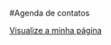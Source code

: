 #Agenda de contatos

<a href="https://github.com/Gael-Nogawa/agenda_de_contatos">Visualize a minha página</a>